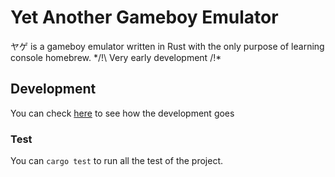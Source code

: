 # Yet Another Gameboy Emulator
ヤゲ is a gameboy emulator written in Rust with the only purpose of learning console homebrew.
*/!\ Very early development /!\*

## Development
You can check [here](https://github.com/ShiroUsagi-san/yage/projects) to see how the development goes

### Test
You can `cargo test` to run all the test of the project.
